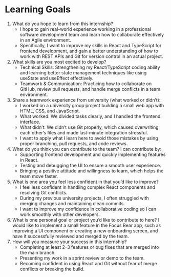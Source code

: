 # Learning Goals
1. What do you hope to learn from this internship?
    - I hope to gain real-world experience working in a professional software development team and learn how to collaborate effectively in an Agile environment.
    - Specifically, I want to improve my skills in React and TypeScript for frontend development, and gain a better understanding of how to work with REST APIs and Git for version control in an actual project.
2. What skills are you most excited to develop?
    - Technical Skills: Strengthening my React/TypeScript coding ability and learning better state management techniques like using useState and useEffect effectively.
   - Teamwork & Communication: Practicing how to collaborate on GitHub, review pull requests, and handle merge conflicts in a team environment.
3. Share a teamwork experience from university (what worked or didn’t):
    - I worked on a university group project building a small web app with HTML, CSS, and JavaScript.
    - What worked: We divided tasks clearly, and I handled the frontend interface.
    - What didn’t: We didn’t use Git properly, which caused overwriting each other’s files and made last-minute integration stressful.
    - I want to apply what I learn here to avoid those mistakes by using proper branching, pull requests, and code reviews.
4. What do you think you can contribute to the team?
    I can contribute by:
    - Supporting frontend development and quickly implementing features in React.
    - Testing and debugging the UI to ensure a smooth user experience.
    - Bringing a positive attitude and willingness to learn, which helps the team move faster.
5. What is one area you feel less confident in that you’d like to improve?
    - I feel less confident in handling complex React components and resolving Git conflicts.
    - During my previous university projects, I often struggled with merging changes and maintaining clean commits.
    - I want to improve my confidence in collaborative coding so I can work smoothly with other developers.
6. What is one personal goal or project you’d like to contribute to here?
    I would like to implement a small feature in the Focus Bear app, such as improving a UI component or creating a new onboarding screen, and have it successfully reviewed and merged by the team.
7. How will you measure your success in this internship?
    - Completing at least 2–3 features or bug fixes that are merged into the main branch.
    - Presenting my work in a sprint review or demo to the team.
    - Becoming confident in using React and Git without fear of merge conflicts or breaking the build.